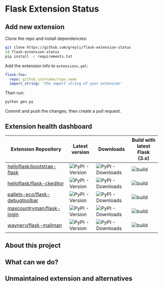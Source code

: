 # Flask Extension Status

## Add new extension

Clone the repo and install dependencies:

```bash
git clone https://github.com/greyli/flask-extension-status
cd flask-extension-status
pip install -r requirements.txt
```

Add the extension info to `extensions.yml`:
    
```yaml
flask-foo:
  repo: github_username/repo_name
  import_string: 'the import string of your extension'
```

Then run:

```bash
python gen.py
```

Commit and push the changes, then create a pull request.

## Extension health dashboard

<!-- TABLE_START -->

| Extension Repository | Latest version  |  Downloads | Build with latest Flask (3.x) |
| -------------------- | --------------- | ---------- | ----------------------------- |
| [helloflask/bootstrap-flask](https://github.com/helloflask/bootstrap-flask) | ![PyPI - Version](https://img.shields.io/pypi/v/bootstrap-flask) | ![PyPI - Downloads](https://img.shields.io/pypi/dm/bootstrap-flask?color=darkgrey) | ![build](https://github.com/greyli/flask-extension-status/actions/workflows/bootstrap-flask.yml/badge.svg) |
| [helloflask/flask-ckeditor](https://github.com/helloflask/flask-ckeditor) | ![PyPI - Version](https://img.shields.io/pypi/v/flask-ckeditor) | ![PyPI - Downloads](https://img.shields.io/pypi/dm/flask-ckeditor?color=darkgrey) | ![build](https://github.com/greyli/flask-extension-status/actions/workflows/flask-ckeditor.yml/badge.svg) |
| [pallets-eco/flask-debugtoolbar](https://github.com/pallets-eco/flask-debugtoolbar) | ![PyPI - Version](https://img.shields.io/pypi/v/flask-debugtoolbar) | ![PyPI - Downloads](https://img.shields.io/pypi/dm/flask-debugtoolbar?color=darkgrey) | ![build](https://github.com/greyli/flask-extension-status/actions/workflows/flask-debugtoolbar.yml/badge.svg) |
| [maxcountryman/flask-login](https://github.com/maxcountryman/flask-login) | ![PyPI - Version](https://img.shields.io/pypi/v/flask-login) | ![PyPI - Downloads](https://img.shields.io/pypi/dm/flask-login?color=darkgrey) | ![build](https://github.com/greyli/flask-extension-status/actions/workflows/flask-login.yml/badge.svg) |
| [waynerv/flask-mailman](https://github.com/waynerv/flask-mailman) | ![PyPI - Version](https://img.shields.io/pypi/v/flask-mailman) | ![PyPI - Downloads](https://img.shields.io/pypi/dm/flask-mailman?color=darkgrey) | ![build](https://github.com/greyli/flask-extension-status/actions/workflows/flask-mailman.yml/badge.svg) |

<!-- TABLE_END -->

## About this project

## What can we do?

## Unmaintained extension and alternatives
